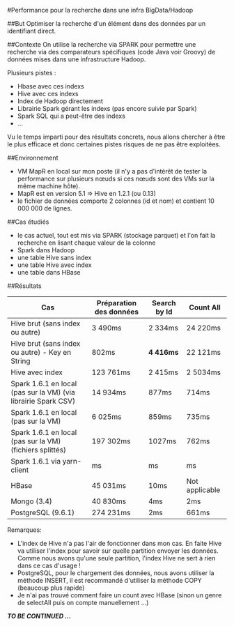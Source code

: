 #Performance pour la recherche dans une infra BigData/Hadoop


##But
Optimiser la recherche d'un élément dans des données par un identifiant direct.

##Contexte
On utilise la recherche via SPARK pour permettre une recherche via des comparateurs spécifiques (code Java voir Groovy) de données mises dans une infrastructure Hadoop.

Plusieurs pistes :
* Hbase avec ces indexs
* Hive avec ces indexs
* Index de Hadoop directement
* Librairie Spark gérant les indexs (pas encore suivie par Spark)
* Spark SQL qui a peut-être des indexs
* ...


Vu le temps imparti pour des résultats concrets, nous allons chercher à être le plus efficace et donc certaines pistes risques de ne pas être exploitées.

##Environnement
* VM MapR en local sur mon poste (il n'y a pas d'intérêt de tester la performance sur plusieurs nœuds si ces nœuds sont des VMs sur la même machine hôte). 
* MapR est en version 5.1 => Hive en 1.2.1 (ou 0.13)
* le fichier de données comporte 2 colonnes (id et nom) et contient 10 000 000 de lignes.

##Cas étudiés
* le cas actuel, tout est mis via SPARK (stockage parquet) et l'on fait la recherche en lisant chaque valeur de la colonne
* Spark dans Hadoop
* une table Hive sans index
* une table Hive avec index 
* une table dans HBase

##Résultats

|Cas|Préparation des données|Search by Id|Count All|
|---|---|---|---|
|Hive brut (sans index ou autre)|3 490ms|2 334ms|24 220ms|
|Hive brut (sans index ou autre) - Key en String|802ms|**4 416ms**|22 121ms|
|Hive avec index|123 761ms|2 415ms|2 5034ms|
|Spark 1.6.1 en local (pas sur la VM) (via librairie Spark CSV)|14 934ms|877ms|714ms|
|Spark 1.6.1 en local (pas sur la VM)|6 025ms|859ms|735ms|
|Spark 1.6.1 en local (pas sur la VM) (fichiers splittés)|197 302ms|1027ms|762ms|
|Spark 1.6.1 via yarn-client|ms|ms|ms|
|HBase|45 031ms|10ms|Not applicable|
|Mongo (3.4)|40 830ms|4ms|2ms|
|PostgreSQL (9.6.1)|274 231ms|2ms|661ms|

Remarques: 
* L'index de Hive n'a pas l'air de fonctionner dans mon cas. En faite Hive va utiliser l'index pour savoir sur quelle partition envoyer les données. Comme nous avons qu'une seule partition, l'index Hive ne sert à rien dans ce cas d'usage !
* PostgreSQL, pour le chargement des données, nous avons utiliser la méthode INSERT, il est recommandé d'utiliser la méthode COPY (beaucoup plus rapide)
* Je n'ai pas trouvé comment faire un count avec HBase (sinon un genre de selectAll puis on compte manuellement ...)

_**TO BE CONTINUED ...**_
